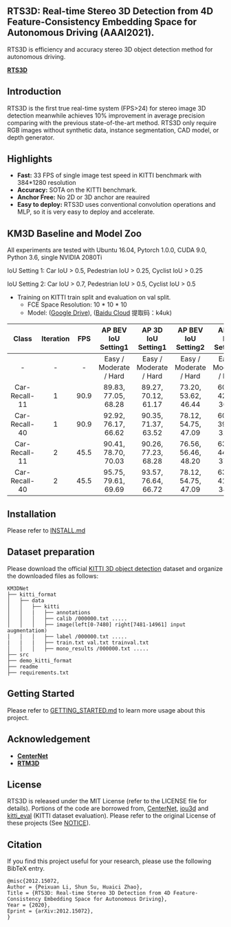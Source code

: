 ## RTS3D: Real-time Stereo 3D Detection from 4D Feature-Consistency Embedding Space for Autonomous Driving (AAAI2021).

RTS3D is efficiency and accuracy stereo 3D object detection method for autonomous driving.

[**RTS3D**](https://arxiv.org/abs/2012.15072)

## Introduction
RTS3D is the first true real-time system (FPS>24) for stereo image 3D detection meanwhile achieves 10% improvement in average precision comparing with the previous state-of-the-art method.
RTS3D only require RGB images without synthetic data, instance segmentation, CAD model, or depth generator.

## Highlights
- **Fast:** 33 FPS of single image test speed in KITTI benchmark with 384*1280 resolution
- **Accuracy:** SOTA on the KITTI benchmark.
- **Anchor Free:** No 2D or 3D anchor are reauired
- **Easy to deploy:** RTS3D uses conventional convolution operations and MLP, so it is very easy to deploy and accelerate.
## KM3D Baseline and Model Zoo
All experiments are tested with Ubuntu 16.04, Pytorch 1.0.0, CUDA 9.0, Python 3.6, single NVIDIA 2080Ti

IoU Setting 1: Car IoU > 0.5, Pedestrian IoU > 0.25, Cyclist IoU > 0.25

IoU Setting 2: Car IoU > 0.7, Pedestrian IoU > 0.5, Cyclist IoU > 0.5

- Training on KITTI train split and evaluation on val split.
    - FCE Space Resolution: 10 * 10 * 10
    - Model: ([Google Drive](https://drive.google.com/file/d/170B_2Dql8jrbhDRxTXp3vnQzozjPLTEn/view?usp=sharing)), ([Baidu Cloud](https://pan.baidu.com/s/1ZlrwDWQRm_8zGsGIhgOkVw) 提取码：k4uk)

| Class           | Iteration  | FPS  |AP BEV IoU Setting1      | AP 3D IoU Setting1     |AP BEV IoU Setting2      | AP 3D IoU Setting2     |
| :----:          | :----:     | :----:    | :----:                  | :----:                 |:----:                   | :----:                 |
| -               | -          | -         |Easy / Moderate / Hard  | Easy / Moderate / Hard | Easy / Moderate / Hard  | Easy / Moderate / Hard |
| Car- Recall-11  | 1          | 90.9      |89.83, 77.05, 68.28     | 89.27, 70.12, 61.17    | 73.20, 53.62, 46.44     | 60.87, 42.38, 36.44    |
| Car- Recall-40  | 1          | 90.9      |92.92, 76.17, 66.62     | 90.35, 71.37, 63.52    | 78.12, 54.75, 47.09     | 60.34, 39.32, 32.97    |
| Car- Recall-11  | 2          | 45.5      |90.41, 78.70, 70.03     | 90.26, 77.23, 68.28    | 76.56, 56.46, 48.20     | 63.65, 44.50, 37.48    |
| Car- Recall-40  | 2          | 45.5      |95.75, 79.61, 69.69     | 93.57, 76.64, 66.72    | 78.12, 54.75, 47.09     | 63.99, 41.78, 34.96    |



## Installation
Please refer to [INSTALL.md](readme/INSTALL.md)
## Dataset preparation
Please download the official [KITTI 3D object detection](http://www.cvlibs.net/datasets/kitti/eval_object.php?obj_benchmark=3d) dataset and organize the downloaded files as follows:
```
KM3DNet
├── kitti_format
│   ├── data
│   │   ├── kitti
│   │   |   ├── annotations
│   │   │   ├── calib /000000.txt .....
│   │   │   ├── image(left[0-7480] right[7481-14961] input augmentatiom)
│   │   │   ├── label /000000.txt .....
|   |   |   ├── train.txt val.txt trainval.txt
│   │   │   ├── mono_results /000000.txt .....
├── src
├── demo_kitti_format
├── readme
├── requirements.txt
```

## Getting Started
Please refer to [GETTING_STARTED.md](readme/GETTING_STARTED.md) to learn more usage about this project.

## Acknowledgement
- [**CenterNet**](https://github.com/xingyizhou/CenterNet)
- [**RTM3D**](https://github.com/Banconxuan/RTM3D)
## License

RTS3D is released under the MIT License (refer to the LICENSE file for details).
Portions of the code are borrowed from, [CenterNet](https://github.com/xingyizhou/CenterNet), [iou3d](https://github.com/sshaoshuai/PointRCNN) and [kitti_eval](https://github.com/prclibo/kitti_eval) (KITTI dataset evaluation). Please refer to the original License of these projects (See [NOTICE](NOTICE)).
## Citation

If you find this project useful for your research, please use the following BibTeX entry.

    @misc{2012.15072,
    Author = {Peixuan Li, Shun Su, Huaici Zhao},
    Title = {RTS3D: Real-time Stereo 3D Detection from 4D Feature-Consistency Embedding Space for Autonomous Driving},
    Year = {2020},
    Eprint = {arXiv:2012.15072},
    }

